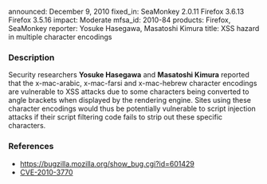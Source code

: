announced: December 9, 2010
fixed_in: SeaMonkey 2.0.11
          Firefox 3.6.13
          Firefox 3.5.16
impact: Moderate
mfsa_id: 2010-84
products: Firefox, SeaMonkey
reporter: Yosuke Hasegawa, Masatoshi Kimura
title: XSS hazard in multiple character encodings

<h3>Description</h3>

<p>Security researchers <strong>Yosuke Hasegawa</strong>
and <strong>Masatoshi Kimura</strong> reported that the x-mac-arabic,
x-mac-farsi and x-mac-hebrew character encodings are vulnerable to XSS
attacks due to some characters being converted to angle brackets when
displayed by the rendering engine.  Sites using these character
encodings would thus be potentially vulnerable to script injection
attacks if their script filtering code fails to strip out these
specific characters.</p>

<h3>References</h3>

<ul>
  <li><a href="https://bugzilla.mozilla.org/show_bug.cgi?id=601429">https://bugzilla.mozilla.org/show_bug.cgi?id=601429</a></li>
  <li><a class="ex-ref" href="http://cve.mitre.org/cgi-bin/cvename.cgi?name=CVE-2010-3770">CVE-2010-3770</a></li>
</ul>




